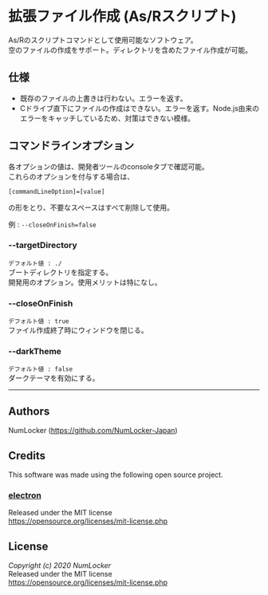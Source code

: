 # 拡張ファイル作成 (As/Rスクリプト)
As/Rのスクリプトコマンドとして使用可能なソフトウェア。<br>
空のファイルの作成をサポート。ディレクトリを含めたファイル作成が可能。

## 仕様
- 既存のファイルの上書きは行わない。エラーを返す。
- Cドライブ直下にファイルの作成はできない。エラーを返す。Node.js由来のエラーをキャッチしているため、対策はできない模様。

## コマンドラインオプション
各オプションの値は、開発者ツールのconsoleタブで確認可能。<br>
これらのオプションを付与する場合は、
```
[commandLineOption]=[value]
```
の形をとり、不要なスペースはすべて削除して使用。

例 : ``--closeOnFinish=false``

### --targetDirectory
`` デフォルト値 : ./ ``<br>
ブートディレクトリを指定する。<br>
開発用のオプション。使用メリットは特になし。
### --closeOnFinish
`` デフォルト値 : true ``<br>
ファイル作成終了時にウィンドウを閉じる。
### --darkTheme
`` デフォルト値 : false ``<br>
ダークテーマを有効にする。

---------------------------------------

## Authors
NumLocker (https://github.com/NumLocker-Japan)

## Credits
This software was made using the following open source project.

### [electron](https://github.com/electron/electron)
Released under the MIT license<br>
https://opensource.org/licenses/mit-license.php

## License
*Copyright (c) 2020 NumLocker*<br>
Released under the MIT license<br>
https://opensource.org/licenses/mit-license.php